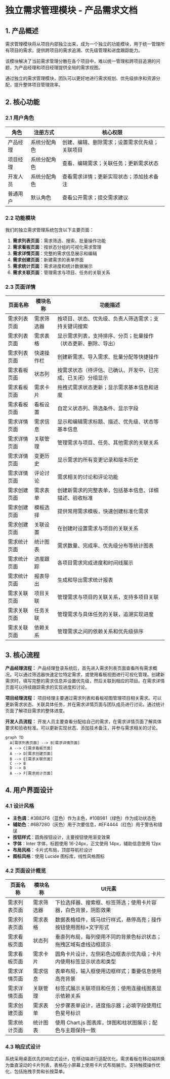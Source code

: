 # 独立需求管理模块 - 产品需求文档

## 1. 产品概述

需求管理模块将从项目内部独立出来，成为一个独立的功能模块，用于统一管理所有项目的需求，提供跨项目的需求追溯、优先级管理和进度跟踪能力。

该模块解决了当前需求管理分散在各个项目中，难以统一管理和跨项目追溯的问题，为产品经理和项目经理提供全局的需求视图。

通过独立的需求管理模块，团队可以更好地进行需求规划、优先级排序和资源分配，提升整体项目管理效率。

## 2. 核心功能

### 2.1 用户角色

| 角色 | 注册方式 | 核心权限 |
|------|----------|----------|
| 产品经理 | 系统分配角色 | 创建、编辑、删除需求；设置需求优先级；关联项目 |
| 项目经理 | 系统分配角色 | 查看、编辑需求；关联任务；更新需求状态 |
| 开发人员 | 系统分配角色 | 查看需求详情；更新实现状态；添加技术备注 |
| 普通用户 | 默认角色 | 查看公开需求；提交需求建议 |

### 2.2 功能模块

我们的独立需求管理系统包含以下主要页面：
1. **需求列表页面**：需求筛选、搜索、批量操作功能
2. **需求看板页面**：按状态分组的可视化需求管理
3. **需求详情页面**：完整的需求信息展示和编辑
4. **需求创建页面**：新建需求的表单界面
5. **需求统计页面**：需求进度和统计数据展示
6. **需求关联页面**：管理需求与项目、任务的关联关系

### 2.3 页面详情

| 页面名称 | 模块名称 | 功能描述 |
|----------|----------|----------|
| 需求列表页面 | 需求筛选器 | 按项目、状态、优先级、负责人筛选需求；支持关键词搜索 |
| 需求列表页面 | 需求表格 | 显示需求列表，支持排序、分页；批量操作（状态更新、删除、导出） |
| 需求列表页面 | 快速操作栏 | 创建新需求、导入需求、批量分配等快捷操作 |
| 需求看板页面 | 状态列 | 按需求状态（待评估、已确认、开发中、已完成、已关闭）分组显示 |
| 需求看板页面 | 需求卡片 | 拖拽式需求状态更新；显示需求基本信息和进度 |
| 需求看板页面 | 看板设置 | 自定义状态列、筛选条件、显示字段 |
| 需求详情页面 | 需求信息 | 显示和编辑需求标题、描述、优先级、状态等基本信息 |
| 需求详情页面 | 关联管理 | 管理需求与项目、任务、其他需求的关联关系 |
| 需求详情页面 | 变更历史 | 显示需求的所有变更记录和版本历史 |
| 需求详情页面 | 评论讨论 | 需求相关的讨论和评论功能 |
| 需求创建页面 | 需求表单 | 创建新需求的完整表单，包括基本信息、详细描述、验收标准 |
| 需求创建页面 | 模板选择 | 提供常用需求模板，快速创建标准化需求 |
| 需求创建页面 | 关联设置 | 在创建时设置需求与项目的关联关系 |
| 需求统计页面 | 统计图表 | 需求数量、完成率、优先级分布等统计图表 |
| 需求统计页面 | 进度跟踪 | 各项目需求完成进度和时间线展示 |
| 需求统计页面 | 报表导出 | 生成和导出需求统计报表 |
| 需求关联页面 | 项目关联 | 管理需求与项目的关联关系，支持多项目关联 |
| 需求关联页面 | 任务关联 | 管理需求与具体任务的关联，追溯实现进度 |
| 需求关联页面 | 依赖关系 | 管理需求之间的依赖关系和优先级排序 |

## 3. 核心流程

**产品经理流程：**
产品经理登录系统后，首先进入需求列表页面查看所有需求概况。可以通过筛选器快速定位特定需求，或使用看板视图进行可视化管理。创建新需求时，填写完整的需求信息并设置优先级，然后关联到相应的项目。在需求详情页面可以持续跟踪需求的实现进度和讨论。

**项目经理流程：**
项目经理主要通过需求列表和看板视图管理项目相关需求。可以更新需求状态、关联具体任务，并在需求详情页面与团队成员进行讨论。通过统计页面了解项目需求的整体进度。

**开发人员流程：**
开发人员主要查看分配给自己的需求，在需求详情页面了解具体要求和验收标准。可以更新实现状态、添加技术备注，并参与需求相关的讨论。

```mermaid
graph TD
  A[需求列表页面] --> B[需求详情页面]
  A --> C[需求看板页面]
  A --> D[需求创建页面]
  B --> E[需求关联页面]
  C --> B
  D --> B
  A --> F[需求统计页面]
```

## 4. 用户界面设计

### 4.1 设计风格

- **主色调**：#3B82F6（蓝色）作为主色，#10B981（绿色）作为成功状态色
- **辅助色**：#6B7280（灰色）用于次要信息，#EF4444（红色）用于警告和错误
- **按钮样式**：圆角按钮设计，主要按钮使用渐变效果
- **字体**：Inter 字体，标题使用 16-24px，正文使用 14px，辅助信息使用 12px
- **布局风格**：卡片式布局，顶部导航栏设计
- **图标风格**：使用 Lucide 图标库，线性风格图标

### 4.2 页面设计概览

| 页面名称 | 模块名称 | UI元素 |
|----------|----------|--------|
| 需求列表页面 | 需求筛选器 | 下拉选择器、搜索框、标签筛选；使用卡片容器，白色背景，阴影效果 |
| 需求列表页面 | 需求表格 | 数据表格组件，斑马纹行样式，悬停高亮；操作按钮使用图标+文字形式 |
| 需求看板页面 | 状态列 | 垂直列布局，每列使用不同的背景色标识状态；拖拽区域有虚线边框提示 |
| 需求看板页面 | 需求卡片 | 圆角卡片设计，左侧彩色边框表示优先级；卡片内使用标签显示状态和类型 |
| 需求详情页面 | 需求信息 | 表单布局，输入框使用边框样式；重要信息使用高亮背景 |
| 需求详情页面 | 关联管理 | 标签式展示关联项目和任务；使用连接线图表显示依赖关系 |
| 需求创建页面 | 需求表单 | 分步骤表单设计，进度指示器；必填字段使用红色星号标识 |
| 需求统计页面 | 统计图表 | 使用 Chart.js 图表库，饼图和柱状图展示；配色与主题保持一致 |

### 4.3 响应式设计

系统采用桌面优先的响应式设计，在移动端进行适配优化。需求看板在移动端转换为垂直滚动的卡片列表，表格在小屏幕上使用卡片式布局展示。支持触摸操作优化，包括拖拽手势和长按菜单。